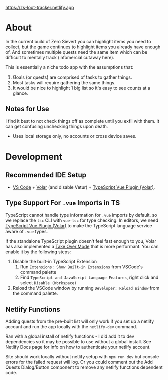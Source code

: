 https://zs-loot-tracker.netlify.app

# About

In the current build of Zero Sievert you can highlight items you need to collect, but the game continues to highlight items you already have enough of. And sometimes multiple quests need the same item which can be difficult to mentally track (infomercial cutaway here).

This is essentially a niche todo app with the assumptions that:

1. Goals (or quests) are comprised of tasks to gather things.
2. Most tasks will require gathering the same things.
3. It would be nice to highlight 1 big list so it's easy to see counts at a glance.

## Notes for Use

I find it best to not check things off as complete until you exfil with them. It can get confusing unchecking things upon death.

-   Uses local storage only, no accounts or cross device saves.

# Development

## Recommended IDE Setup

-   [VS Code](https://code.visualstudio.com/) + [Volar](https://marketplace.visualstudio.com/items?itemName=Vue.volar) (and disable Vetur) + [TypeScript Vue Plugin (Volar)](https://marketplace.visualstudio.com/items?itemName=Vue.vscode-typescript-vue-plugin).

## Type Support For `.vue` Imports in TS

TypeScript cannot handle type information for `.vue` imports by default, so we replace the `tsc` CLI with `vue-tsc` for type checking. In editors, we need [TypeScript Vue Plugin (Volar)](https://marketplace.visualstudio.com/items?itemName=Vue.vscode-typescript-vue-plugin) to make the TypeScript language service aware of `.vue` types.

If the standalone TypeScript plugin doesn't feel fast enough to you, Volar has also implemented a [Take Over Mode](https://github.com/johnsoncodehk/volar/discussions/471#discussioncomment-1361669) that is more performant. You can enable it by the following steps:

1. Disable the built-in TypeScript Extension
    1. Run `Extensions: Show Built-in Extensions` from VSCode's command palette
    2. Find `TypeScript and JavaScript Language Features`, right click and select `Disable (Workspace)`
2. Reload the VSCode window by running `Developer: Reload Window` from the command palette.

## Netlify Functions

Adding quests from the pre-built list will only work if you set up a netlify account and run the app locally with the `netlify-dev` command.

Ran with a global install of netlify functions - I did add it to dev dependencies so it may be possible to use without a global install. See Netlify Docs page for info on how to authenticate your netlify account.

Site should work locally without netlify setup with `npm run dev` but console errors for the failed request will log.
Or you could comment out the Add Quests Dialog/Button component to remove any netlify functions dependent code.
